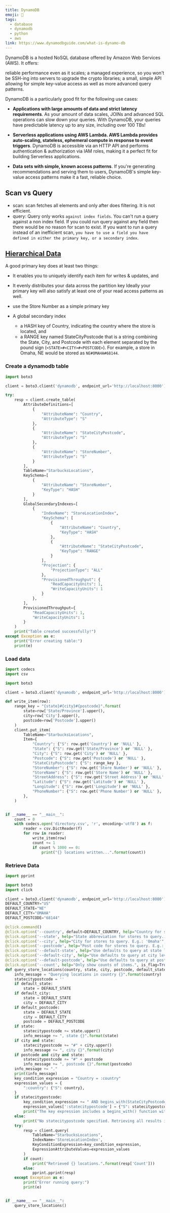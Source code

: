```yaml
---
title: DynamoDB
emoji: 📝
tags:
  - database
  - dynamodb
  - python
  - aws
link: https://www.dynamodbguide.com/what-is-dynamo-db
---
```


DynamoDB is a hosted NoSQL database offered by Amazon Web Services (AWS). It offers:

reliable performance even as it scales;
a managed experience, so you won't be SSH-ing into servers to upgrade the crypto libraries;
a small, simple API allowing for simple key-value access as well as more advanced query patterns.

DynamoDB is a particularly good fit for the following use cases:

- **Applications with large amounts of data and strict latency requirements**. As your amount of data scales, JOINs and advanced SQL operations can slow down your queries. With DynamoDB, your queries have predictable latency up to any size, including over 100 TBs!

- **Serverless applications using AWS Lambda. AWS Lambda provides auto-scaling, stateless, ephemeral compute in response to event triggers**. DynamoDB is accessible via an HTTP API and performs authentication & authorization via IAM roles, making it a perfect fit for building Serverless applications.

- **Data sets with simple, known access patterns**. If you're generating recommendations and serving them to users, DynamoDB's simple key-value access patterns make it a fast, reliable choice.

## Scan vs Query

- scan: scan fetches all elements and only after does filtering. It is not efficient.
- query: Query only works `against index fields`. You can't run a query against a non index field. If you could run query against any field then there would be no reason for scan to exist. If you want to run a query instead of an inefficient scan, `you have to use a field you have defined in either the primary key, or a secondary index`.

## [Hierarchical Data](https://www.dynamodbguide.com/hierarchical-data)

A good primary key does at least two things:

- It enables you to uniquely identify each item for writes & updates, and
- It evenly distributes your data across the partition key
  Ideally your primary key will also satisfy at least one of your read access patterns as well.

- use the Store Number as a simple primary key
- A global secondary index
  - a HASH key of Country, indicating the country where the store is located, and
  - a RANGE key named StateCityPostcode that is a string combining the State, City, and Postcode with each element separated by the pound sign (`<STATE>#<CITY>#<POSTCODE>`). For example, a store in Omaha, NE would be stored as `NE#OMAHA#68144`.

### Create a dynamodb table

```python
import boto3

client = boto3.client('dynamodb', endpoint_url='http://localhost:8000')

try:
    resp = client.create_table(
        AttributeDefinitions=[
            {
                "AttributeName": "Country",
                "AttributeType": "S"
            },
            {
                "AttributeName": "StateCityPostcode",
                "AttributeType": "S"
            },
            {
                "AttributeName": "StoreNumber",
                "AttributeType": "S"
            }
        ],
        TableName="StarbucksLocations",
        KeySchema=[
            {
                "AttributeName": "StoreNumber",
                "KeyType": "HASH"
            }
        ],
        GlobalSecondaryIndexes=[
            {
                "IndexName": "StoreLocationIndex",
                "KeySchema": [
                    {
                        "AttributeName": "Country",
                        "KeyType": "HASH"
                    },
                    {
                        "AttributeName": "StateCityPostcode",
                        "KeyType": "RANGE"
                    }
                ],
                "Projection": {
                    "ProjectionType": "ALL"
                },
                "ProvisionedThroughput": {
                    "ReadCapacityUnits": 1,
                    "WriteCapacityUnits": 1
                }
            },
        ],
        ProvisionedThroughput={
            "ReadCapacityUnits": 1,
            "WriteCapacityUnits": 1
        }
    )
    print("Table created successfully!")
except Exception as e:
    print("Error creating table:")
    print(e)
```

### Load data

```python
import codecs
import csv

import boto3

client = boto3.client('dynamodb', endpoint_url='http://localhost:8000')

def write_item(row):
    range_key = "{state}#{city}#{postcode}".format(
        state=row['State/Province'].upper(),
        city=row['City'].upper(),
        postcode=row['Postcode'].upper()
    )
    client.put_item(
        TableName="StarbucksLocations",
        Item={
            "Country": {"S": row.get('Country') or 'NULL' },
            "State": {"S": row.get('State/Province') or 'NULL' },
            "City": {"S": row.get('City') or 'NULL' },
            "Postcode": {"S": row.get('Postcode') or 'NULL' },
            "StateCityPostcode": {"S": range_key },
            "StoreNumber": {"S": row.get('Store Number') or 'NULL' },
            "StoreName": {"S": row.get('Store Name') or 'NULL' },
            "StreetAddress": {"S": row.get('Street Address') or 'NULL' },
            "Latitude": {"S": row.get('Latitude') or 'NULL' },
            "Longitude": {"S": row.get('Longitude') or 'NULL' },
            "PhoneNumber": {"S": row.get('Phone Number') or 'NULL' },
        },
    )


if __name__ == "__main__":
    count = 0
    with codecs.open('directory.csv', 'r', encoding='utf8') as f:
        reader = csv.DictReader(f)
        for row in reader:
            write_item(row)
            count += 1
            if count % 1000 == 0:
                print("{} locations written...".format(count))
```

### Retrieve Data

```python
import pprint

import boto3
import click

client = boto3.client('dynamodb', endpoint_url='http://localhost:8000')
DEFAULT_COUNTRY="US"
DEFAULT_STATE="NE"
DEFAULT_CITY="OMAHA"
DEFAULT_POSTCODE="68144"

@click.command()
@click.option('--country', default=DEFAULT_COUNTRY, help="Country for stores to query. Default is 'US'.", type=str)
@click.option('--state', help="State abbreviation for stores to query. E.g.: 'NE'", type=str)
@click.option('--city', help="City for stores to query. E.g.: 'Omaha'", type=str)
@click.option('--postcode', help="Post code for stores to query. E.g.: '68144'", type=str)
@click.option('--default-state', help="Use defaults to query at state level.", is_flag=True)
@click.option('--default-city', help="Use defaults to query at city level.", is_flag=True)
@click.option('--default-postcode', help="Use defaults to query at post code level.", is_flag=True)
@click.option('--count', help="Only show counts of items.", is_flag=True)
def query_store_locations(country, state, city, postcode, default_state, default_city, default_postcode, count):
    info_message = "Querying locations in country {}".format(country)
    statecitypostcode = ''
    if default_state:
        state = DEFAULT_STATE
    if default_city:
        state = DEFAULT_STATE
        city = DEFAULT_CITY
    if default_postcode:
        state = DEFAULT_STATE
        city = DEFAULT_CITY
        postcode = DEFAULT_POSTCODE
    if state:
        statecitypostcode += state.upper()
        info_message += ", state {}".format(state)
    if city and state:
        statecitypostcode += "#" + city.upper()
        info_message += ", city {}".format(city)
    if postcode and city and state:
        statecitypostcode += "#" + postcode
        info_message += ", postcode {}".format(postcode)
    info_message += "."
    print(info_message)
    key_condition_expression = "Country = :country"
    expression_values = {
        ":country": {"S": country},
    }
    if statecitypostcode:
        key_condition_expression += " AND begins_with(StateCityPostcode, :statecitypostcode)"
        expression_values[':statecitypostcode'] = {"S": statecitypostcode}
        print("The key expression includes a begins_with() function with input of '{}'\n".format(statecitypostcode))
    else:
        print("No statecitypostcode specified. Retrieving all results in Country.\n")
    try:
        resp = client.query(
            TableName="StarbucksLocations",
            IndexName='StoreLocationIndex',
            KeyConditionExpression=key_condition_expression,
            ExpressionAttributeValues=expression_values
        )
        if count:
            print("Retrieved {} locations.".format(resp['Count']))
        else:
            pprint.pprint(resp)
    except Exception as e:
        print("Error running query:")
        print(e)


if __name__ == "__main__":
    query_store_locations()
```
